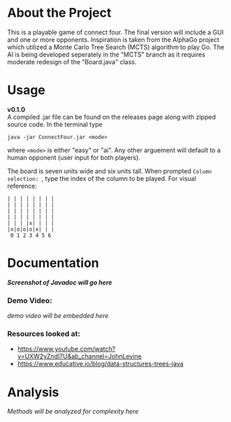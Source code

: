 # About the Project
This is a playable game of connect four. The final version will include a GUI and one or more opponents. Inspiration is taken from the AlphaGo project which utilized a Monte Carlo Tree Search (MCTS) algorithm to play Go. The AI is being developed seperately in the "MCTS" branch as it requires moderate redesign of the "Board.java" class.

# Usage
**v0.1.0**  
A compiled .jar file can be found on the releases page along with zipped source code.
In the terminal type  
```
java -jar ConnectFour.jar <mode>
```
where `<mode>` is either "easy" or "ai". Any other arguement will default to a human opponent (user input for both players).

The board is seven units wide and six units tall. When prompted `Column selection: `, type the index of the column to be played. For visual reference:
```
| | | | | | | | 
| | | | | | | |
| | | | | | | |
| | | | | | | |
| | | |x| | | |
|x|o|o|o|x| | |
 0 1 2 3 4 5 6
```

# Documentation
***Screenshot of Javadoc will go here***
### Demo Video:
*demo video will be embedded here*
### Resources looked at:
- https://www.youtube.com/watch?v=UXW2yZndl7U&ab_channel=JohnLevine
- https://www.educative.io/blog/data-structures-trees-java

# Analysis
*Methods will be analyzed for complexity here*
